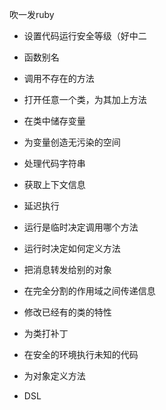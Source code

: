吹一发ruby

* 设置代码运行安全等级（好中二


* 函数别名
* 调用不存在的方法
* 打开任意一个类，为其加上方法
* 在类中储存变量
* 为变量创造无污染的空间
* 处理代码字符串
* 获取上下文信息
* 延迟执行
* 运行是临时决定调用哪个方法
* 运行时决定如何定义方法
* 把消息转发给别的对象
* 在完全分割的作用域之间传递信息
* 修改已经有的类的特性
* 为类打补丁
* 在安全的环境执行未知的代码
* 为对象定义方法
* DSL